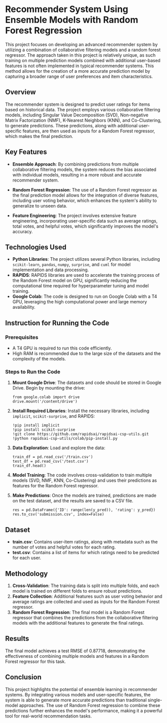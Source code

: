 # Recommender System Using Ensemble Models with Random Forest Regression

This project focuses on developing an advanced recommender system by utilizing a combination of collaborative filtering models and a random forest regressor. The approach taken in this project is relatively unique, as such training on multiple prediction models combined with additional user-based features is not often implemented in typical recommender systems. This method allows for the creation of a more accurate prediction model by capturing a broader range of user preferences and item characteristics.

## Overview

The recommender system is designed to predict user ratings for items based on historical data. The project employs various collaborative filtering models, including Singular Value Decomposition (SVD), Non-negative Matrix Factorization (NMF), K-Nearest Neighbors (KNN), and Co-Clustering, to generate predictions. These predictions, along with additional user-specific features, are then used as inputs for a Random Forest regressor, which makes the final prediction.

## Key Features

- **Ensemble Approach**: By combining predictions from multiple collaborative filtering models, the system reduces the bias associated with individual models, resulting in a more robust and accurate recommender system.
  
- **Random Forest Regression**: The use of a Random Forest regressor as the final prediction model allows for the integration of diverse features, including user voting behavior, which enhances the system's ability to generalize to unseen data.

- **Feature Engineering**: The project involves extensive feature engineering, incorporating user-specific data such as average ratings, total votes, and helpful votes, which significantly improves the model's accuracy.

## Technologies Used

- **Python Libraries**: The project utilizes several Python libraries, including `scikit-learn`, `pandas`, `numpy`, `surprise`, and `cuml` for model implementation and data processing.
- **RAPIDS**: RAPIDS libraries are used to accelerate the training process of the Random Forest model on GPU, significantly reducing the computational time required for hyperparameter tuning and model training.
- **Google Colab**: The code is designed to run on Google Colab with a T4 GPU, leveraging the high computational power and large memory availability.

## Instruction for Running the Code

### Prerequisites

- A T4 GPU is required to run this code efficiently.
- High RAM is recommended due to the large size of the datasets and the complexity of the models.

### Steps to Run the Code

1. **Mount Google Drive**: The datasets and code should be stored in Google Drive. Begin by mounting the drive:

    ```
    from google.colab import drive
    drive.mount('/content/drive')
    ```

2. **Install Required Libraries**: Install the necessary libraries, including `implicit`, `scikit-surprise`, and RAPIDS:

    ```
    !pip install implicit
    !pip install scikit-surprise
    !git clone https://github.com/rapidsai/rapidsai-csp-utils.git
    !python rapidsai-csp-utils/colab/pip-install.py
    ```

3. **Data Exploration**: Load and explore the data:

    ```
    train_df = pd.read_csv('/train.csv')
    test_df = pd.read_csv('/test.csv')
    train_df.head()
    ```

4. **Model Training**: The code involves cross-validation to train multiple models (SVD, NMF, KNN, Co-Clustering) and uses their predictions as features for the Random Forest regressor.

5. **Make Predictions**: Once the models are trained, predictions are made on the test dataset, and the results are saved to a CSV file.

    ```
    res = pd.DataFrame({'ID': range(len(y_pred)), 'rating': y_pred})
    res.to_csv('submission.csv', index=False)
    ```

## Dataset

- **train.csv**: Contains user-item ratings, along with metadata such as the number of votes and helpful votes for each rating.
- **test.csv**: Contains a list of items for which ratings need to be predicted for each user.

## Methodology

1. **Cross-Validation**: The training data is split into multiple folds, and each model is trained on different folds to ensure robust predictions.
2. **Feature Collection**: Additional features such as user voting behavior and average ratings are collected and used as inputs for the Random Forest regressor.
3. **Random Forest Regression**: The final model is a Random Forest regressor that combines the predictions from the collaborative filtering models with the additional features to generate the final ratings.

## Results

The final model achieves a test RMSE of 0.87718, demonstrating the effectiveness of combining multiple models and features in a Random Forest regressor for this task.

## Conclusion

This project highlights the potential of ensemble learning in recommender systems. By integrating various models and user-specific features, the system is able to generate more accurate predictions than traditional single-model approaches. The use of Random Forest regression to combine these predictions further enhances the model's performance, making it a powerful tool for real-world recommendation tasks.

